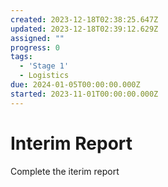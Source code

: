 ```yaml
---
created: 2023-12-18T02:38:25.647Z
updated: 2023-12-18T02:39:12.629Z
assigned: ""
progress: 0
tags:
  - 'Stage 1'
  - Logistics
due: 2024-01-05T00:00:00.000Z
started: 2023-11-01T00:00:00.000Z
---
```


# Interim Report

Complete the iterim report
